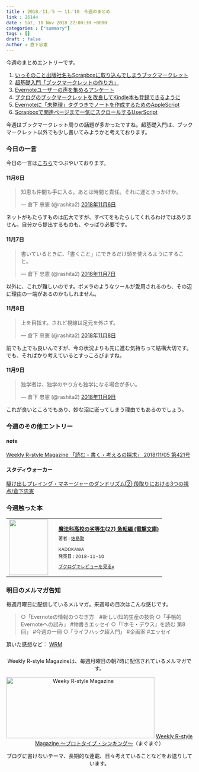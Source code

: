 ```yaml
---
title : 2018／11／5 〜 11／10　今週のまとめ
link : 26144
date : Sat, 10 Nov 2018 22:00:30 +0000
categories : ["summary"]
tags : []
draft : false
author : 倉下忠憲
---
```


今週のまとめエントリーです。
 
<ol>
<li><a href="https://rashita.net/blog/?p=26075">いっそのこと出版社名もScrapboxに取り込んでしまうブックマークレット</a></li>
<li><a href="https://rashita.net/blog/?p=26093">超基礎入門「ブックマークレットの作り方」</a></li>
<li><a href="https://rashita.net/blog/?p=26116">Evernoteユーザーの声を集めるアンケート</a></li>
<li><a href="https://rashita.net/blog/?p=26122">ブクログのブックマークレットを改良してKindle本も登録できるように</a></li>
<li><a href="https://rashita.net/blog/?p=26133">Evernoteに「未整理」タグつきでノートを作成するためのAppleScript</a></li>
<li><a href="https://rashita.net/blog/?p=26139">Scrapboxで関連ページまで一気にスクロールするUserScript</a></li>
</ol>

今週はブックマークレット周りの話題が多かったですね。超基礎入門は、ブックマークレット以外でも少し書いてみようかと考えております。

<h3>今日の一言</h3>

今日の一言は<a href="http://twitter.com/rashita2 ">こちら</a>でつぶやいております。

<h4>11月6日</h4>

<blockquote class="twitter-tweet" data-lang="ja"><p lang="ja" dir="ltr">知恵も仲間も手に入る。あとは時間と責任。それに運ときっかけか。</p>&mdash; 倉下 忠憲 (@rashita2) <a href="https://twitter.com/rashita2/status/1059741645036343296?ref_src=twsrc%5Etfw">2018年11月6日</a></blockquote>
<script async src="https://platform.twitter.com/widgets.js" charset="utf-8"></script>

ネットがもたらすものは広大ですが、すべてをもたらしてくれるわけではありません。自分から提出するものも、やっぱり必要です。

<h4>11月7日</h4>

<blockquote class="twitter-tweet" data-lang="ja"><p lang="ja" dir="ltr">書いているときに、「書くこと」にできるだけ頭を使えるようにすること。</p>&mdash; 倉下 忠憲 (@rashita2) <a href="https://twitter.com/rashita2/status/1060142062467637248?ref_src=twsrc%5Etfw">2018年11月7日</a></blockquote>
<script async src="https://platform.twitter.com/widgets.js" charset="utf-8"></script>

以外に、これが難しいのです。ポメラのようなツールが愛用されるのも、その辺に理由の一端があるのかもしれません。

<h4>11月8日</h4>

<blockquote class="twitter-tweet" data-lang="ja"><p lang="ja" dir="ltr">上を目指す。されど視線は足元を外さず。</p>&mdash; 倉下 忠憲 (@rashita2) <a href="https://twitter.com/rashita2/status/1060540585516232704?ref_src=twsrc%5Etfw">2018年11月8日</a></blockquote>
<script async src="https://platform.twitter.com/widgets.js" charset="utf-8"></script>

前でも上でも良いんですが、今の状況よりも先に進む気持ちって結構大切です。でも、そればかり考えているとすっころびますね。

<h4>11月9日</h4>

<blockquote class="twitter-tweet" data-lang="ja"><p lang="ja" dir="ltr">独学者は、独学のやり方も独学になる場合が多い。</p>&mdash; 倉下 忠憲 (@rashita2) <a href="https://twitter.com/rashita2/status/1060886310309715969?ref_src=twsrc%5Etfw">2018年11月9日</a></blockquote>
<script async src="https://platform.twitter.com/widgets.js" charset="utf-8"></script>

これが良いところでもあり、妙な沼に嵌ってしまう理由でもあるのでしょう。

<h3>今週のその他エントリー</h3>

<H4>note</H4>

<a href="https://note.mu/rashita/n/n339fef0cb74b">Weekly R-style Magazine 「読む・書く・考えるの探求」 2018/11/05 第421号</a>

<H4>スタディウォーカー</H4>

<a href="https://studywalker.jp/skillup/article/164240/">駆け出しプレイング・マネージャーのダンドリズム② 段取りにおける3つの視点/倉下忠憲</a>


<H3>今週触った本</H3>

<div class="booklog_html"><table><tr><td class="booklog_html_image"><a href="https://www.amazon.co.jp/%E9%AD%94%E6%B3%95%E7%A7%91%E9%AB%98%E6%A0%A1%E3%81%AE%E5%8A%A3%E7%AD%89%E7%94%9F-27-%E6%80%A5%E8%BB%A2%E7%B7%A8-%E9%9B%BB%E6%92%83%E6%96%87%E5%BA%AB-%E4%BD%90%E5%B3%B6/dp/4049121638?SubscriptionId=0AVSM5SVKRWTFMG7ZR82&tag=rashita1000-22&linkCode=xm2&camp=2025&creative=165953&creativeASIN=4049121638" target="_blank"><img src="https://images-fe.ssl-images-amazon.com/images/I/51Y3lqGR5CL._SL160_.jpg" width="105" height="150" style="border:0;border-radius:0;" /></a></td><td class="booklog_html_info" style="padding-left:20px;"><div class="booklog_html_title" style="margin-bottom:10px;font-size:14px;font-weight:bold;"><a href="https://www.amazon.co.jp/%E9%AD%94%E6%B3%95%E7%A7%91%E9%AB%98%E6%A0%A1%E3%81%AE%E5%8A%A3%E7%AD%89%E7%94%9F-27-%E6%80%A5%E8%BB%A2%E7%B7%A8-%E9%9B%BB%E6%92%83%E6%96%87%E5%BA%AB-%E4%BD%90%E5%B3%B6/dp/4049121638?SubscriptionId=0AVSM5SVKRWTFMG7ZR82&tag=rashita1000-22&linkCode=xm2&camp=2025&creative=165953&creativeASIN=4049121638" target="_blank">魔法科高校の劣等生(27) 急転編 (電撃文庫)</a></div><div style="margin-bottom:10px;"><div class="booklog_html_author" style="margin-bottom:15px;font-size:12px;;line-height:1.2em">著者 : <a href="https://booklog.jp/author/%E4%BD%90%E5%B3%B6%E5%8B%A4" target="_blank">佐島勤</a></div><div class="booklog_html_manufacturer" style="margin-bottom:5px;font-size:12px;;line-height:1.2em">KADOKAWA</div><div class="booklog_html_release" style="font-size:12px;;line-height:1.2em">発売日 : 2018-11-10</div></div><div class="booklog_html_link_amazon"><a href="https://booklog.jp/item/1/4049121638" style="font-size:12px;" target="_blank">ブクログでレビューを見る»</a></div></td></tr></table></div>

<h3>明日のメルマガ告知</h3>

毎週月曜日に配信しているメルマガ。来週号の目次はこんな感じです。

<blockquote>
○「Evernoteの情報のつなぎ方　#新しい知的生産の技術
○「手帳的Evernoteへの試み」  #物書きエッセイ
○「『ホモ・デウス』を読む 第8回」 #今週の一冊
○「ライフハック超入門」 #企画案 #エッセイ
</blockquote>


頂いた感想など：
<a class="twitter-timeline"  href="https://twitter.com/rashita2/timelines/427262290753097729"  data-widget-id="427265271171010561">WRM</a>
    <script>!function(d,s,id){var js,fjs=d.getElementsByTagName(s)[0],p=/^http:/.test(d.location)?'http':'https';if(!d.getElementById(id)){js=d.createElement(s);js.id=id;js.src=p+"://platform.twitter.com/widgets.js";fjs.parentNode.insertBefore(js,fjs);}}(document,"script","twitter-wjs");</script>


<div style="text-align:center;margin-top:25px;">
Weekly R-style Magazineは、毎週月曜日の朝7時に配信されているメルマガです。

<a href="http://www.mag2.com/m/0001185133.html" target="_blank"><img src="https://rashita.net/blog/wp-content/uploads/2010/09/mmbanner.jpg" alt="Weeky R-style Magazine" width="400" height="165" class="alignnone size-full wp-image-12201" /></a>
<a href="http://www.mag2.com/m/0001185133.html" target="_blank">Weekly R-style Magazine ～プロトタイプ・シンキング～</a>（まぐまぐ）

ブログに書けないテーマ、長期的な連載、日々考えていることなどをお送りしています。
</div> 